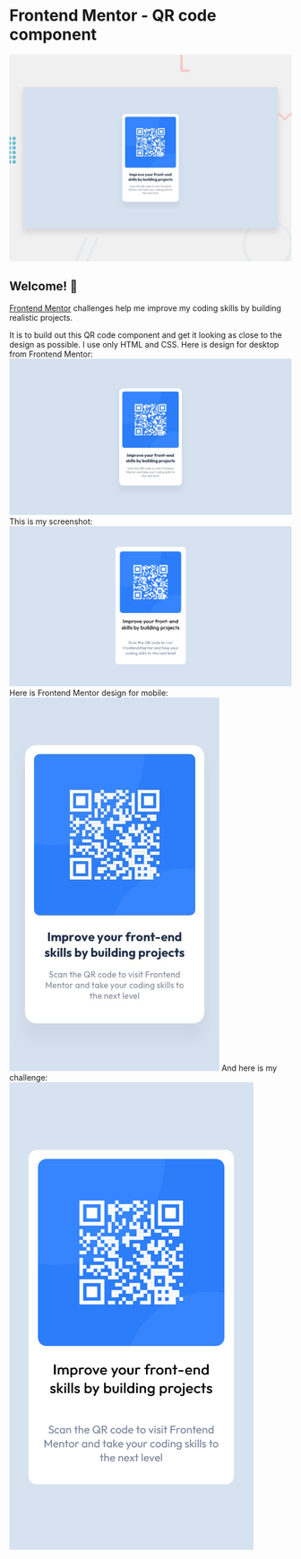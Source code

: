 # Frontend Mentor - QR code component

![Design preview for the QR code component coding challenge](./design/desktop-preview.jpg)

## Welcome! 👋


[Frontend Mentor](https://www.frontendmentor.io) challenges help me improve my coding skills by building realistic projects.



It is to build out this QR code component and get it looking as close to the design as possible. I use only HTML and CSS.
Here is design for desktop from Frontend Mentor:
![Design desktop for the QR code component coding challenge](./design/desktop-design.jpg)
This is my screenshot:
![Design desktop for the QR code component coding challenge](./images/Screenshot%202023-07-22%20at%2023-18-44%20Frontend%20Mentor%20QR%20code%20component.png)
Here is Frontend Mentor design for mobile:
![Design mobile for the QR code component coding challenge](./design/mobile-design.jpg)
And here is my challenge:
![Design mobile for the QR code component coding challenge](./images/Screenshot%202023-07-22%20at%2022-21-04%20Frontend%20Mentor%20QR%20code%20component.png)

